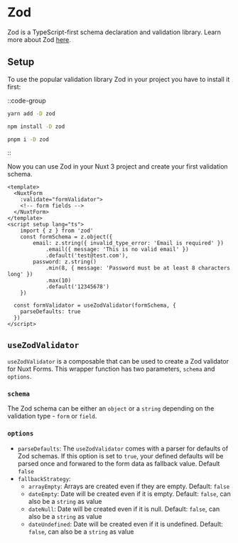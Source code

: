 # Zod

Zod is a TypeScript-first schema declaration and validation library.
Learn more about Zod [here](https://zod.dev/).

## Setup

To use the popular validation library Zod in your project you have to install it first:

::code-group

```bash [yarn]
yarn add -D zod
```

```bash [npm]
npm install -D zod
```

```sh [pnpm]
pnpm i -D zod
```

::

Now you can use Zod in your Nuxt 3 project and create your first validation schema.

```vue
<template>
  <NuxtForm
    :validate="formValidator">
    <!-- form fields -->
  </NuxtForm>
</template>
<script setup lang="ts">
    import { z } from 'zod'
    const formSchema = z.object({
        email: z.string({ invalid_type_error: 'Email is required' })
            .email({ message: 'This is no valid email' })
            .default('test@test.com'),
        password: z.string()
            .min(8, { message: 'Password must be at least 8 characters long' })
            .max(10)
            .default('12345678')
    })

  const formValidator = useZodValidator(formSchema, {
    parseDefaults: true
  })
</script>
```

## `useZodValidator`

`useZodValidator` is a composable that can be used to create a Zod validator for Nuxt Forms. This wrapper function has two parameters, `schema` and `options`.

### `schema`

The Zod schema can be either an `object` or a `string` depending on the validation type - `form` or `field`.

### `options`

- `parseDefaults`: The `useZodValidator` comes with a parser for defaults of Zod schemas. If this option is set to `true`, your defined defaults will be parsed once and forwared to the form data as fallback value. Default `false`
- `fallbackStrategy`:
  - `arrayEmpty`: Arrays are created even if they are empty. Default: `false`
  - `dateEmpty`: Date will be created even if it is empty. Default: `false`, can also be a `string` as value
  - `dateNull`: Date will be created even if it is null. Default: `false`, can also be a `string` as value
  - `dateUndefined`: Date will be created even if it is undefined. Default: `false`, can also be a `string` as value
